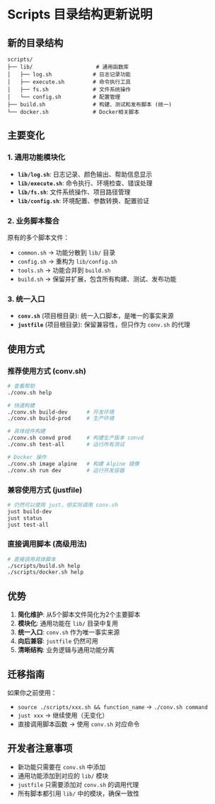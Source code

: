 # Scripts 目录结构更新说明

## 新的目录结构

```
scripts/
├── lib/                    # 通用函数库
│   ├── log.sh             # 日志记录功能
│   ├── execute.sh         # 命令执行工具
│   ├── fs.sh              # 文件系统操作
│   └── config.sh          # 配置管理
├── build.sh               # 构建、测试和发布脚本 (统一)
└── docker.sh              # Docker相关脚本
```

## 主要变化

### 1. 通用功能模块化

- **`lib/log.sh`**: 日志记录、颜色输出、帮助信息显示
- **`lib/execute.sh`**: 命令执行、环境检查、错误处理
- **`lib/fs.sh`**: 文件系统操作、项目路径管理
- **`lib/config.sh`**: 环境配置、参数转换、配置验证

### 2. 业务脚本整合

原有的多个脚本文件：
- `common.sh` → 功能分散到 `lib/` 目录
- `config.sh` → 重构为 `lib/config.sh`
- `tools.sh` → 功能合并到 `build.sh`
- `build.sh` → 保留并扩展，包含所有构建、测试、发布功能

### 3. 统一入口

- **`conv.sh`** (项目根目录): 统一入口脚本，是唯一的事实来源
- **`justfile`** (项目根目录): 保留兼容性，但只作为 `conv.sh` 的代理

## 使用方式

### 推荐使用方式 (conv.sh)

```bash
# 查看帮助
./conv.sh help

# 快速构建
./conv.sh build-dev      # 开发环境
./conv.sh build-prod     # 生产环境

# 具体组件构建
./conv.sh convd prod     # 构建生产版本 convd
./conv.sh test-all       # 运行所有测试

# Docker 操作
./conv.sh image alpine   # 构建 Alpine 镜像
./conv.sh run dev        # 运行开发容器
```

### 兼容使用方式 (justfile)

```bash
# 仍然可以使用 just，但实际调用 conv.sh
just build-dev
just status
just test-all
```

### 直接调用脚本 (高级用法)

```bash
# 直接调用具体脚本
./scripts/build.sh help
./scripts/docker.sh help
```

## 优势

1. **简化维护**: 从5个脚本文件简化为2个主要脚本
2. **模块化**: 通用功能在 `lib/` 目录中复用
3. **统一入口**: `conv.sh` 作为唯一事实来源
4. **向后兼容**: `justfile` 仍然可用
5. **清晰结构**: 业务逻辑与通用功能分离

## 迁移指南

如果你之前使用：
- `source ./scripts/xxx.sh && function_name` → `./conv.sh command`
- `just xxx` → 继续使用（无变化）
- 直接调用脚本函数 → 使用 `conv.sh` 对应命令

## 开发者注意事项

- 新功能只需要在 `conv.sh` 中添加
- 通用功能添加到对应的 `lib/` 模块
- `justfile` 只需要添加对 `conv.sh` 的调用代理
- 所有脚本都引用 `lib/` 中的模块，确保一致性
